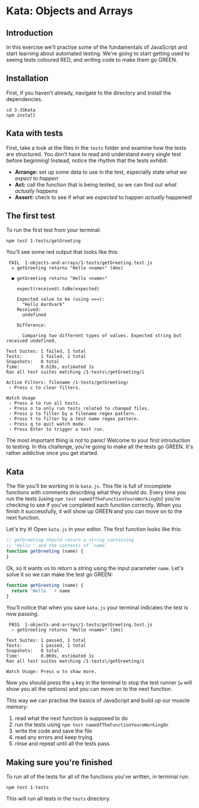 # Kata: Objects and Arrays

## Introduction

In this exercise we'll practise some of the fundamentals of JavaScript and start learning about automated testing. We're going to start getting used to seeing tests coloured RED, and writing code to make them go GREEN.


## Installation

First, if you haven't already, navigate to the directory and install the dependencies.

```
cd 3-JSKata
npm install
```
## Kata with tests

First, take a look at the files in the `tests` folder and examine how the tests are structured. You don't have to read and understand every single test before beginning! Instead, notice the rhythm that the tests exhibit:

 * **Arrange:** set up some data to use in the test, especially state _what we expect to happen_
 * **Act:** call the function that is being tested, so we can find out _what actually happens_
 * **Assert:** check to see if what we _expected_ to happen _actually_ happened!

## The first test

To run the first test from your terminal:

```
npm test 1-tests/getGreeting
```

You'll see some red output that looks like this:

```
 FAIL  1-objects-and-arrays/1-tests/getGreeting.test.js
  ✕ getGreeting returns "Hello <name>" (4ms)

  ● getGreeting returns "Hello <name>"

    expect(received).toBe(expected)

    Expected value to be (using ===):
      "Hello Aardvark"
    Received:
      undefined

    Difference:

      Comparing two different types of values. Expected string but received undefined.

Test Suites: 1 failed, 1 total
Tests:       1 failed, 1 total
Snapshots:   0 total
Time:        0.619s, estimated 1s
Ran all test suites matching /1-tests\/getGreeting/i

Active Filters: filename /1-tests/getGreeting/
 › Press c to clear filters.

Watch Usage
 › Press a to run all tests.
 › Press o to only run tests related to changed files.
 › Press p to filter by a filename regex pattern.
 › Press t to filter by a test name regex pattern.
 › Press q to quit watch mode.
 › Press Enter to trigger a test run.
```

The most important thing is not to panic! Welcome to your first introduction to testing. In this challenge, you're going to make all the tests go GREEN. It's rather addictive once you get started.


## Kata

The file you'll be working in is `kata.js`. This file is full of incomplete functions with comments describing what they should do. Every time you run the tests (using `npm test nameOfTheFunctionYoureWorkingOn`) you're checking to see if you've completed each function correctly. When you finish it successfully, it will show up GREEN and you can move on to the next function.

Let's try it! Open `kata.js` in your editor. The first function looks like this:

```js
// getGreeting should return a string containing
// 'Hello ' and the contents of `name`
function getGreeting (name) {
}
```

Ok, so it wants us to return a string using the input parameter `name`. Let's solve it so we can make the test go GREEN:

```js
function getGreeting (name) {
  return 'Hello ' + name
}
```

You'll notice that when you save `kata.js` your terminal indicates the test is now passing.

```
 PASS  1-objects-and-arrays/1-tests/getGreeting.test.js
  ✓ getGreeting returns "Hello <name>" (1ms)

Test Suites: 1 passed, 1 total
Tests:       1 passed, 1 total
Snapshots:   0 total
Time:        0.069s, estimated 1s
Ran all test suites matching /1-tests\/getGreeting/i

Watch Usage: Press w to show more.
```

Now you should press the `q` key in the terminal to stop the test runner (`w` will show you all the options) and you can move on to the next function.

This way we can practise the basics of JavaScript and build up our muscle memory:

 1. read what the next function is supposed to do
 1. run the tests using `npm test nameOfTheFunctionYoureWorkingOn`
 1. write the code and save the file
 1. read any errors and keep trying
 1. rinse and repeat until all the tests pass
## Making sure you're finished

To run all of the tests for all of the functions you've written, in terminal run:

```
npm test 1-tests
```

This will run all tests in the `tests` directory.
